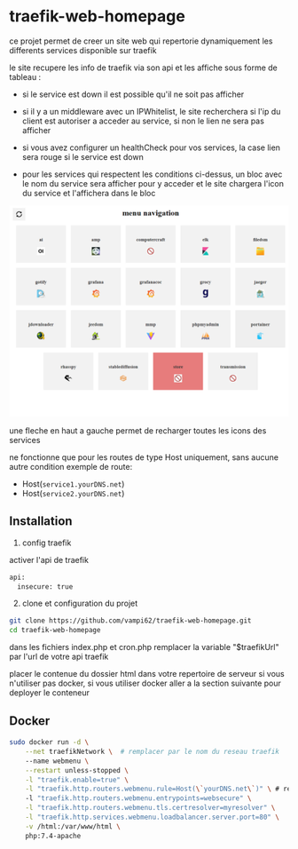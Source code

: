 # traefik-web-homepage

ce projet permet de creer un site web qui repertorie dynamiquement les differents services disponible sur traefik

le site recupere les info de traefik via son api et les affiche sous forme de tableau :
- si le service est down il est possible qu'il ne soit pas afficher
- si il y a un middleware avec un IPWhitelist, le site recherchera si l'ip du client est autoriser a acceder au service, si non le lien ne sera pas afficher
- si vous avez configurer un healthCheck pour vos services, la case lien sera rouge si le service est down

- pour les services qui respectent les conditions ci-dessus, un bloc avec le nom du service sera afficher pour y acceder et le site chargera l'icon du service et l'affichera dans le bloc

![menu](https://github.com/vampi62/traefik-web-homepage/blob/main/menu.PNG)


une fleche en haut a gauche permet de recharger toutes les icons des services

ne fonctionne que pour les routes de type Host uniquement, sans aucune autre condition
exemple de route:
 - Host(`service1.yourDNS.net`)
 - Host(`service2.yourDNS.net`)

## Installation

1. config traefik

activer l'api de traefik
```bash
api:
  insecure: true
```

2. clone et configuration du projet

```bash
git clone https://github.com/vampi62/traefik-web-homepage.git
cd traefik-web-homepage
```
dans les fichiers index.php et cron.php remplacer la variable "$traefikUrl" par l'url de votre api traefik

placer le contenue du dossier html dans votre repertoire de serveur si vous n'utiliser pas docker, si vous utiliser docker aller a la section suivante pour deployer le conteneur


## Docker

```bash
sudo docker run -d \
	--net traefikNetwork \  # remplacer par le nom du reseau traefik
	--name webmenu \
	--restart unless-stopped \
	-l "traefik.enable=true" \
	-l "traefik.http.routers.webmenu.rule=Host(\`yourDNS.net\`)" \ # remplacer par votre nom de domaine principal
	-l "traefik.http.routers.webmenu.entrypoints=websecure" \
	-l "traefik.http.routers.webmenu.tls.certresolver=myresolver" \
	-l "traefik.http.services.webmenu.loadbalancer.server.port=80" \
	-v /html:/var/www/html \
	php:7.4-apache
```
